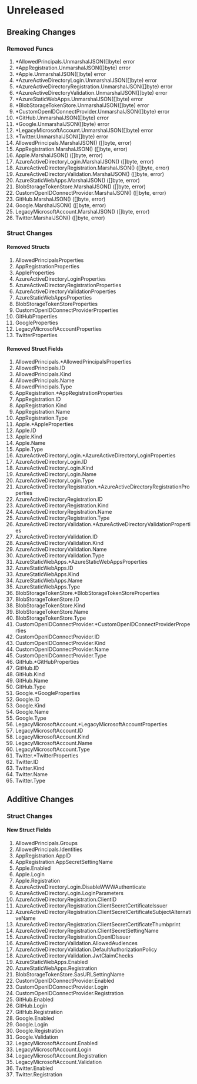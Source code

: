 # Unreleased

## Breaking Changes

### Removed Funcs

1. *AllowedPrincipals.UnmarshalJSON([]byte) error
1. *AppRegistration.UnmarshalJSON([]byte) error
1. *Apple.UnmarshalJSON([]byte) error
1. *AzureActiveDirectoryLogin.UnmarshalJSON([]byte) error
1. *AzureActiveDirectoryRegistration.UnmarshalJSON([]byte) error
1. *AzureActiveDirectoryValidation.UnmarshalJSON([]byte) error
1. *AzureStaticWebApps.UnmarshalJSON([]byte) error
1. *BlobStorageTokenStore.UnmarshalJSON([]byte) error
1. *CustomOpenIDConnectProvider.UnmarshalJSON([]byte) error
1. *GitHub.UnmarshalJSON([]byte) error
1. *Google.UnmarshalJSON([]byte) error
1. *LegacyMicrosoftAccount.UnmarshalJSON([]byte) error
1. *Twitter.UnmarshalJSON([]byte) error
1. AllowedPrincipals.MarshalJSON() ([]byte, error)
1. AppRegistration.MarshalJSON() ([]byte, error)
1. Apple.MarshalJSON() ([]byte, error)
1. AzureActiveDirectoryLogin.MarshalJSON() ([]byte, error)
1. AzureActiveDirectoryRegistration.MarshalJSON() ([]byte, error)
1. AzureActiveDirectoryValidation.MarshalJSON() ([]byte, error)
1. AzureStaticWebApps.MarshalJSON() ([]byte, error)
1. BlobStorageTokenStore.MarshalJSON() ([]byte, error)
1. CustomOpenIDConnectProvider.MarshalJSON() ([]byte, error)
1. GitHub.MarshalJSON() ([]byte, error)
1. Google.MarshalJSON() ([]byte, error)
1. LegacyMicrosoftAccount.MarshalJSON() ([]byte, error)
1. Twitter.MarshalJSON() ([]byte, error)

### Struct Changes

#### Removed Structs

1. AllowedPrincipalsProperties
1. AppRegistrationProperties
1. AppleProperties
1. AzureActiveDirectoryLoginProperties
1. AzureActiveDirectoryRegistrationProperties
1. AzureActiveDirectoryValidationProperties
1. AzureStaticWebAppsProperties
1. BlobStorageTokenStoreProperties
1. CustomOpenIDConnectProviderProperties
1. GitHubProperties
1. GoogleProperties
1. LegacyMicrosoftAccountProperties
1. TwitterProperties

#### Removed Struct Fields

1. AllowedPrincipals.*AllowedPrincipalsProperties
1. AllowedPrincipals.ID
1. AllowedPrincipals.Kind
1. AllowedPrincipals.Name
1. AllowedPrincipals.Type
1. AppRegistration.*AppRegistrationProperties
1. AppRegistration.ID
1. AppRegistration.Kind
1. AppRegistration.Name
1. AppRegistration.Type
1. Apple.*AppleProperties
1. Apple.ID
1. Apple.Kind
1. Apple.Name
1. Apple.Type
1. AzureActiveDirectoryLogin.*AzureActiveDirectoryLoginProperties
1. AzureActiveDirectoryLogin.ID
1. AzureActiveDirectoryLogin.Kind
1. AzureActiveDirectoryLogin.Name
1. AzureActiveDirectoryLogin.Type
1. AzureActiveDirectoryRegistration.*AzureActiveDirectoryRegistrationProperties
1. AzureActiveDirectoryRegistration.ID
1. AzureActiveDirectoryRegistration.Kind
1. AzureActiveDirectoryRegistration.Name
1. AzureActiveDirectoryRegistration.Type
1. AzureActiveDirectoryValidation.*AzureActiveDirectoryValidationProperties
1. AzureActiveDirectoryValidation.ID
1. AzureActiveDirectoryValidation.Kind
1. AzureActiveDirectoryValidation.Name
1. AzureActiveDirectoryValidation.Type
1. AzureStaticWebApps.*AzureStaticWebAppsProperties
1. AzureStaticWebApps.ID
1. AzureStaticWebApps.Kind
1. AzureStaticWebApps.Name
1. AzureStaticWebApps.Type
1. BlobStorageTokenStore.*BlobStorageTokenStoreProperties
1. BlobStorageTokenStore.ID
1. BlobStorageTokenStore.Kind
1. BlobStorageTokenStore.Name
1. BlobStorageTokenStore.Type
1. CustomOpenIDConnectProvider.*CustomOpenIDConnectProviderProperties
1. CustomOpenIDConnectProvider.ID
1. CustomOpenIDConnectProvider.Kind
1. CustomOpenIDConnectProvider.Name
1. CustomOpenIDConnectProvider.Type
1. GitHub.*GitHubProperties
1. GitHub.ID
1. GitHub.Kind
1. GitHub.Name
1. GitHub.Type
1. Google.*GoogleProperties
1. Google.ID
1. Google.Kind
1. Google.Name
1. Google.Type
1. LegacyMicrosoftAccount.*LegacyMicrosoftAccountProperties
1. LegacyMicrosoftAccount.ID
1. LegacyMicrosoftAccount.Kind
1. LegacyMicrosoftAccount.Name
1. LegacyMicrosoftAccount.Type
1. Twitter.*TwitterProperties
1. Twitter.ID
1. Twitter.Kind
1. Twitter.Name
1. Twitter.Type

## Additive Changes

### Struct Changes

#### New Struct Fields

1. AllowedPrincipals.Groups
1. AllowedPrincipals.Identities
1. AppRegistration.AppID
1. AppRegistration.AppSecretSettingName
1. Apple.Enabled
1. Apple.Login
1. Apple.Registration
1. AzureActiveDirectoryLogin.DisableWWWAuthenticate
1. AzureActiveDirectoryLogin.LoginParameters
1. AzureActiveDirectoryRegistration.ClientID
1. AzureActiveDirectoryRegistration.ClientSecretCertificateIssuer
1. AzureActiveDirectoryRegistration.ClientSecretCertificateSubjectAlternativeName
1. AzureActiveDirectoryRegistration.ClientSecretCertificateThumbprint
1. AzureActiveDirectoryRegistration.ClientSecretSettingName
1. AzureActiveDirectoryRegistration.OpenIDIssuer
1. AzureActiveDirectoryValidation.AllowedAudiences
1. AzureActiveDirectoryValidation.DefaultAuthorizationPolicy
1. AzureActiveDirectoryValidation.JwtClaimChecks
1. AzureStaticWebApps.Enabled
1. AzureStaticWebApps.Registration
1. BlobStorageTokenStore.SasURLSettingName
1. CustomOpenIDConnectProvider.Enabled
1. CustomOpenIDConnectProvider.Login
1. CustomOpenIDConnectProvider.Registration
1. GitHub.Enabled
1. GitHub.Login
1. GitHub.Registration
1. Google.Enabled
1. Google.Login
1. Google.Registration
1. Google.Validation
1. LegacyMicrosoftAccount.Enabled
1. LegacyMicrosoftAccount.Login
1. LegacyMicrosoftAccount.Registration
1. LegacyMicrosoftAccount.Validation
1. Twitter.Enabled
1. Twitter.Registration
